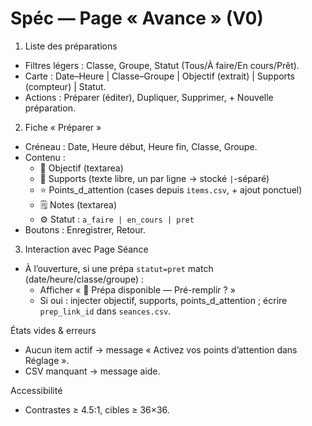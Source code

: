 # Spéc — Page « Avance » (V0)

1) Liste des préparations
- Filtres légers : Classe, Groupe, Statut (Tous/À faire/En cours/Prêt).
- Carte : Date–Heure | Classe–Groupe | Objectif (extrait) | Supports (compteur) | Statut.
- Actions : Préparer (éditer), Dupliquer, Supprimer, + Nouvelle préparation.

2) Fiche « Préparer »
- Créneau : Date, Heure début, Heure fin, Classe, Groupe.
- Contenu :
  - 🎯 Objectif (textarea)
  - 📎 Supports (texte libre, un par ligne → stocké `|`-séparé)
  - ⭐ Points_d_attention (cases depuis `items.csv`, + ajout ponctuel)
  - 🗒 Notes (textarea)
  - ⚙️ Statut : `a_faire | en_cours | pret`
- Boutons : Enregistrer, Retour.

3) Interaction avec Page Séance
- À l’ouverture, si une prépa `statut=pret` match (date/heure/classe/groupe) :
  - Afficher « 🧩 Prépa disponible — Pré-remplir ? »
  - Si oui : injecter objectif, supports, points_d_attention ; écrire `prep_link_id` dans `seances.csv`.

États vides & erreurs
- Aucun item actif → message « Activez vos points d’attention dans Réglage ».
- CSV manquant → message aide.

Accessibilité
- Contrastes ≥ 4.5:1, cibles ≥ 36×36.
